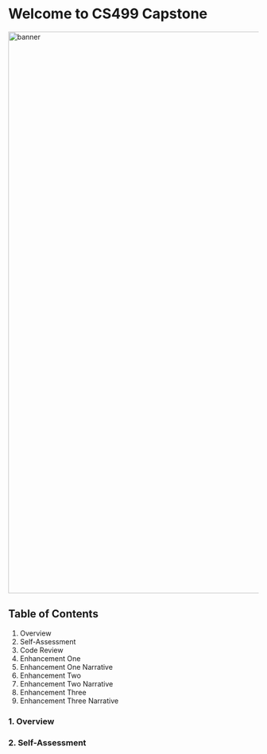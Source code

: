 # Welcome to CS499 Capstone
<img width="1131" alt="banner" src="https://github.com/Alexa173/CS-499/assets/131563077/0fa3effc-472f-4a8d-b3bd-3fd68aef1ca4">

## Table of Contents
1. Overview
2. Self-Assessment
3. Code Review
4. Enhancement One
5. Enhancement One Narrative
6. Enhancement Two
7. Enhancement Two Narrative
8. Enhancement Three
9. Enhancement Three Narrative

### 1. Overview

### 2. Self-Assessment

